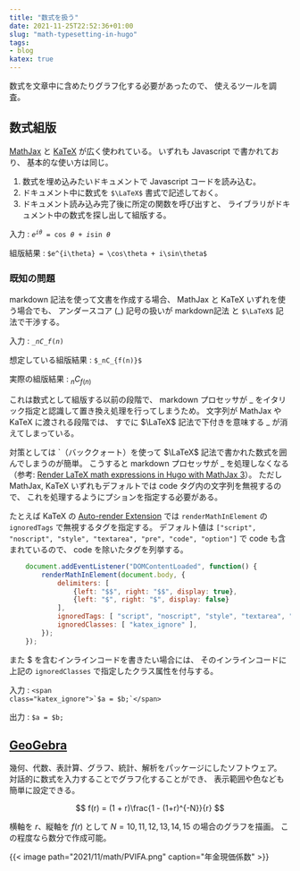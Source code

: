 ```yaml
---
title: "数式を扱う"
date: 2021-11-25T22:52:36+01:00
slug: "math-typesetting-in-hugo"
tags:
- blog
katex: true
---
```

数式を文章中に含めたりグラフ化する必要があったので、
使えるツールを調査。

## 数式組版

[MathJax](https://www.mathjax.org/) と [KaTeX](https://katex.org/) が広く使われている。
いずれも Javascript で書かれており、
基本的な使い方は同じ。

1. 数式を埋め込みたいドキュメントで Javascript コードを読み込む。
1. ドキュメント中に数式を `$\LaTeX$` 書式で記述しておく。
1. ドキュメント読み込み完了後に所定の関数を呼び出すと、
    ライブラリがドキュメント中の数式を探し出して組版する。

入力
: <code class="katex_ignore">$e^{i\theta} = \cos\theta + i\sin\theta$</code>

組版結果
: `$e^{i\theta} = \cos\theta + i\sin\theta$`

### 既知の問題

markdown 記法を使って文書を作成する場合、
MathJax と KaTeX いずれを使う場合でも、
アンダースコア (_) 記号の扱いが markdown記法 と `$\LaTeX$` 記法で干渉する。

入力
: <code class="katex_ignore">$\_nC\_{f(n)}$</code>

想定している組版結果
: `$_nC_{f(n)}$`

実際の組版結果
: $_nC_{f(n)}$

これは数式として組版する以前の段階で、
markdown プロセッサが _ をイタリック指定と認識して置き換え処理を行ってしまうため。
文字列が MathJax や KaTeX に渡される段階では、
すでに $\LaTeX$ 記法で下付きを意味する _ が消えてしまっている。

対策としては \`（バッククォート）を使って $\LaTeX$ 記法で書かれた数式を囲んでしまうのが簡単。
こうすると markdown プロセッサが _ を処理しなくなる
（参考: [Render LaTeX math expressions in Hugo with MathJax 3](https://geoffruddock.com/math-typesetting-in-hugo/)）。
ただし MathJax, KaTeX いずれもデフォルトでは code タグ内の文字列を無視するので、
これを処理するようにプションを指定する必要がある。

たとえば KaTeX の [Auto-render Extension](https://katex.org/docs/autorender.html) では `renderMathInElement` の `ignoredTags` で無視するタグを指定する。
デフォルト値は `["script", "noscript", "style", "textarea", "pre", "code", "option"]` で code も含まれているので、
code を除いたタグを列挙する。

```javascript
    document.addEventListener("DOMContentLoaded", function() {
        renderMathInElement(document.body, {
            delimiters: [
                {left: "$$", right: "$$", display: true},
                {left: "$", right: "$", display: false}
            ],
            ignoredTags: [ "script", "noscript", "style", "textarea", "pre", "option"],
            ignoredClasses: [ "katex_ignore" ],
        });
    });
```

また $ を含むインラインコードを書きたい場合には、
そのインラインコードに上記の `ignoredClasses` で指定したクラス属性を付与する。

入力
: <code class="katex_ignore">\<span class=\"katex_ignore\"\>\`$a = $b;\`\</span\></code>

出力
: <span class="katex_ignore">`$a = $b;`</span>

## [GeoGebra](https://www.geogebra.org/)

幾何、代数、表計算、グラフ、統計、解析をパッケージにしたソフトウェア。
対話的に数式を入力することでグラフ化することができ、
表示範囲や色なども簡単に設定できる。

$$ f(r) = (1 + r)\frac{1 - (1+r)^{-N}}{r} $$

横軸を $r$、縦軸を $f(r)$ として $N = 10, 11, 12, 13, 14, 15$ の場合のグラフを描画。
この程度なら数分で作成可能。

{{< image
    path="2021/11/math/PVIFA.png"
    caption="年金現価係数" >}}
